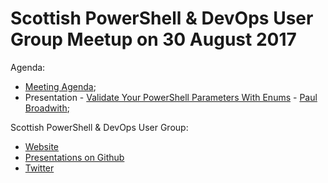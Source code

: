 # Scottish PowerShell & DevOps User Group Meetup on 30 August 2017

Agenda:

* [Meeting Agenda](https://github.com/powershellorguk/Scotland/blob/master/2017/August/MeetingAgenda.pptx);
* Presentation - [Validate Your PowerShell Parameters With Enums](https://github.com/pauby/presentations/tree/master/Validate%20Your%20PowerShell%20Parameters%20With%20Enums) - [Paul Broadwith](https://pauby.com "Paul Broadwith Blog");

Scottish PowerShell & DevOps User Group:

* [Website](https://psdevopsug.scot)
* [Presentations on Github](https://github.com/powershellorguk/Scotland)
* [Twitter](https://twitter.com/scotpsug)
